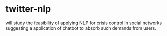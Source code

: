 # twitter-nlp
 will study the feasibility of applying NLP for crisis control in social networks suggesting a application of chatbot to absorb such demands from users.
